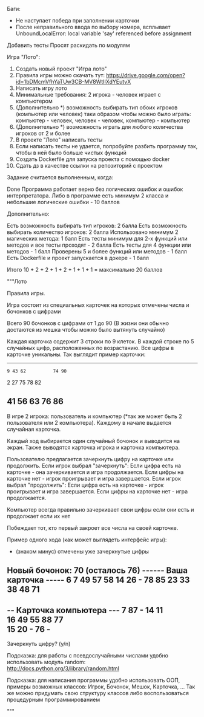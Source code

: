 Баги:
- Не наступает победа при заполнении карточки
- После неправильного ввода по выбору номера, всплывает UnboundLocalError: local variable 'say' referenced before assignment

Добавить тесты
Просят раскидать по модулям

Игра "Лото":

1. Создать новый проект "Игра лото"
2. Правила игры можно скачать тут: https://drive.google.com/open?id=1bDMcmVfhYaTUw3CB-MV8WtIIXdYEutvX
3. Написать игру лото
4. Минимальные требования: 2 игрока - человек играет с компьютером
5. (Дополнительно *) возможность выбирать тип обоих игроков (компьютер или человек) таки образом чтобы можно было играть: компьютер - человек, человек - человек, компьютер - компьютер
6. (Дополнительно *) возможность играть для любого количества игроков от 2 и более
7. В проекте "Лото" написать тесты
8. Если написать тесты не удается, попробуйте разбить программу так, чтобы в ней было больше чистых функций
9. Создать Dockerfile для запуска проекта с помощью docker
10. Сдать дз в качестве ссылки на репозиторий с проектом


Задание считается выполненным, когда:

Done Программа работает верно без логических ошибок и ошибок интерпретатора. Либо в программе есть минимум 2 класса и небольшие логические ошибки - 10 баллов

Дополнительно:

Есть возможность выбирать тип игроков: 2 балла
Есть возможность выбирать количество игроков: 2 балла
Использовано минимум 2 магических метода: 1 балл
Есть тесты минимум для 2-х функций или методов и все тесты проходят - 2 балла
Есть тесты для 4 функции или методов - 1 балл
Проверены 5 и более функций или методов - 1 балл
Есть Dockerfile и проект запускается в докере - 1 балл

Итого 10 + 2 + 2 + 1 + 2 + 1 + 1 + 1 = максимально 20 баллов

"""Лото

Правила игры.

Игра состоит из специальных карточек на которых отмечены числа и бочонков с цифрами

Всего 90 бочонков с цифрами от 1 до 90 (В жизни они обычно достаются из мешка чтобы можно было вытянуть случайно)

Каждая карточка содержит 3 строки по 9 клеток. В каждой строке по 5 случайных цифр, 
расположенных по возрастанию. Все цифры в карточке уникальны. Так выглядит пример карточки:

--------------------------
    9 43 62          74 90
    
 2    27    75 78    82
 
   41 56 63     76      86 
--------------------------

В игре 2 игрока: пользователь и компьютер (*так же может быть 2 пользователя или 2 компьютера). 
Каждому в начале выдается случайная карточка. 

Каждый ход выбирается один случайный бочонок и выводится на экран.
Также выводятся карточка игрока и карточка компьютера.

Пользователю предлагается зачеркнуть цифру на карточке или продолжить.
Если игрок выбрал "зачеркнуть":
	Если цифра есть на карточке - она зачеркивается и игра продолжается.
	Если цифры на карточке нет - игрок проигрывает и игра завершается.
Если игрок выбрал "продолжить":
	Если цифра есть на карточке - игрок проигрывает и игра завершается.
	Если цифры на карточке нет - игра продолжается.
    
Компьютер всегда правильно зачеркивает свои цифры если они есть и продолжает если их нет
	
Побеждает тот, кто первый закроет все числа на своей карточке.

Пример одного хода (как может выглядеть интерфейс игры):
- (знаком минус) отмечены уже зачеркнутые цифры

Новый бочонок: 70 (осталось 76)
------ Ваша карточка -----
 6  7          49    57 58
   14 26     -    78    85
23 33    38    48    71   
--------------------------
-- Карточка компьютера ---
 7 87     - 14    11      
      16 49    55 88    77    
   15 20     -       76  -
--------------------------
Зачеркнуть цифру? (y/n)

Подсказка: для работы с псевдослучайными числами удобно использовать 
модуль random: http://docs.python.org/3/library/random.html

Подсказка: для написания программы удобно использовать ООП, примеры возможных классов: Игрок, Бочонок, Мешок, Карточка, ... 
Так же можно придумать свою структуру классов либо воспользоваться процедурным программированием

"""
